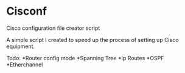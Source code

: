 # Cisconf
Cisco configuration file creator script

A simple script I created to speed up the process of setting up Cisco equipment.

Todo:
*Router config mode
*Spanning Tree
*Ip Routes
*OSPF
*Etherchannel
